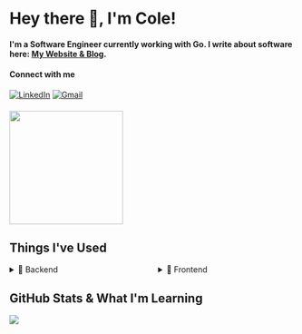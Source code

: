 <!--
**williycole/williycole** is a ✨ _special_ ✨ repository because its `README.md` (this file) appears on your GitHub profile. 
-->

# Hey there 👋, I'm Cole!

#### I'm a Software Engineer currently working with Go. I write about software here: [My Website & Blog](https://williycole.github.io/cb-site/).

#### Connect with me 
[![LinkedIn](https://img.shields.io/badge/LinkedIn-0077B5?style=for-the-badge&logo=linkedin&logoColor=white)](https://www.linkedin.com/in/cole-boren-4b0b3a50/)
[![Gmail](https://img.shields.io/badge/Gmail-D14836?style=for-the-badge&logo=gmail&logoColor=white)](mailto:william.cole.boren@gmail.com)

####
<img src="https://c.tenor.com/j7Dlyf-gbPIAAAAC/kamille-bidan-z-gundam.gif" width="200" />

## Things I've Used

<div style="display: flex; justify-content: space-between;">

  <details style="width: 48%;">
    <summary>🔮 Backend</summary>
    
  ![C#](https://img.shields.io/badge/C%23-239120?style=for-the-badge&logo=c-sharp&logoColor=white)
  ![.NET](https://img.shields.io/badge/.NET-5C2D91?style=for-the-badge&logo=.net&logoColor=white)
  ![Go](https://img.shields.io/badge/Go-00ADD8.svg?style=for-the-badge&logo=Go&logoColor=white)
  ![MSSQL](https://img.shields.io/badge/Microsoft%20SQL%20Server-CC2927?style=for-the-badge&logo=microsoft%20sql%20server&logoColor=white)
  ![MongoDB](https://img.shields.io/badge/MongoDB-4EA94B?style=for-the-badge&logo=mongodb&logoColor=white)
  ![k6](https://img.shields.io/badge/k6-7D64FF.svg?style=for-the-badge&logo=k6&logoColor=white)
  ![Redis](https://img.shields.io/badge/redis-%23DD0031.svg?&style=for-the-badge&logo=redis&logoColor=white)
  ![Python](https://img.shields.io/badge/Python-3776AB?style=for-the-badge&logo=python&logoColor=white)
    
  </details>

  <details style="width: 48%;">
    <summary>💅 Frontend</summary>
    
  ![React](https://img.shields.io/badge/React-20232A?style=for-the-badge&logo=react&logoColor=61DAFB)
  ![TypeScript](https://img.shields.io/badge/TypeScript-007ACC?style=for-the-badge&logo=typescript&logoColor=white)
  ![Tailwind](https://img.shields.io/badge/Tailwind-38B2AC?style=for-the-badge&logo=tailwind-css&logoColor=white)
  ![JavaScript](https://img.shields.io/badge/JavaScript-323330?style=for-the-badge&logo=javascript&logoColor=F7DF1E)
  
  </details>

</div>

## GitHub Stats & What I'm Learning

<div style="display: flex; justify-content: space-between;">
  <div style="width: 48%;">
    <img src="https://github-readme-stats.vercel.app/api?username=williycole&show_icons=true&theme=dark" />
  </div>
</div>
<!--
### What I'm Learning
<a href="https://roadmap.sh">
  <img src="https://roadmap.sh/card/tall/643ea604e2725773749150ba?variant=dark" style="width: 100%;" />
</a>
-->
